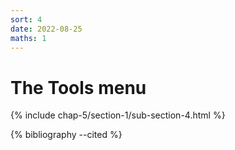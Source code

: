```yaml
---
sort: 4
date: 2022-08-25
maths: 1
---
```


# The Tools menu

{% include chap-5/section-1/sub-section-4.html %}

{% bibliography --cited %}

